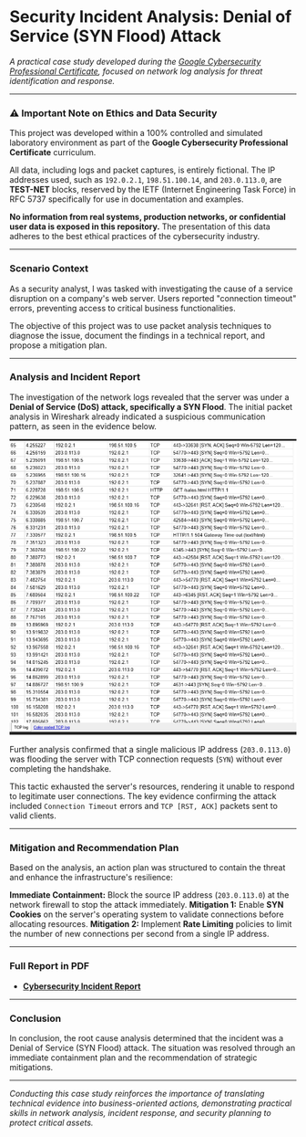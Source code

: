 # Security Incident Analysis: Denial of Service (SYN Flood) Attack

*A practical case study developed during the <a href="https://www.coursera.org/google-certificates/cybersecurity-certificate">Google Cybersecurity Professional Certificate</a>, focused on network log analysis for threat identification and response.*

---

### ⚠️ Important Note on Ethics and Data Security

This project was developed within a 100% controlled and simulated laboratory environment as part of the **Google Cybersecurity Professional Certificate** curriculum.

All data, including logs and packet captures, is entirely fictional. The IP addresses used, such as `192.0.2.1`, `198.51.100.14`, and `203.0.113.0`, are **TEST-NET** blocks, reserved by the IETF (Internet Engineering Task Force) in RFC 5737 specifically for use in documentation and examples.

**No information from real systems, production networks, or confidential user data is exposed in this repository.** The presentation of this data adheres to the best ethical practices of the cybersecurity industry.

---

### Scenario Context

As a security analyst, I was tasked with investigating the cause of a service disruption on a company's web server. Users reported "connection timeout" errors, preventing access to critical business functionalities.

The objective of this project was to use packet analysis techniques to diagnose the issue, document the findings in a technical report, and propose a mitigation plan.

---

### Analysis and Incident Report

The investigation of the network logs revealed that the server was under a **Denial of Service (DoS) attack, specifically a SYN Flood**. The initial packet analysis in Wireshark already indicated a suspicious communication pattern, as seen in the evidence below.

![Evidence from TCP/HTTP Traffic Log](https://github.com/cleyandson/case-study-syn-flood/blob/8fcc6e1ba7d5cbd87151e172fbbf82d8715f9b8f/Documents/log-wireshark.png)

Further analysis confirmed that a single malicious IP address (`203.0.113.0`) was flooding the server with TCP connection requests (`SYN`) without ever completing the handshake.

This tactic exhausted the server's resources, rendering it unable to respond to legitimate user connections. The key evidence confirming the attack included `Connection Timeout` errors and `TCP [RST, ACK]` packets sent to valid clients.

---

### Mitigation and Recommendation Plan

Based on the analysis, an action plan was structured to contain the threat and enhance the infrastructure's resilience:

**Immediate Containment:** Block the source IP address (`203.0.113.0`) at the network firewall to stop the attack immediately.
**Mitigation 1:** Enable **SYN Cookies** on the server's operating system to validate connections before allocating resources.
**Mitigation 2:** Implement **Rate Limiting** policies to limit the number of new connections per second from a single IP address.

---

### Full Report in PDF
* [**Cybersecurity Incident Report**](https://github.com/cleyandson/case-study-syn-flood/blob/2dc1f7343f7beb00c6b281634c6a081930fc81cd/Documents/Cybersecurity%20incident%20report.pdf)

---

### Conclusion

In conclusion, the root cause analysis determined that the incident was a Denial of Service (SYN Flood) attack. The situation was resolved through an immediate containment plan and the recommendation of strategic mitigations.

---
*Conducting this case study reinforces the importance of translating technical evidence into business-oriented actions, demonstrating practical skills in network analysis, incident response, and security planning to protect critical assets.*
